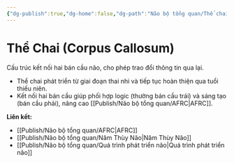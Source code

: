```yaml
---
{"dg-publish":true,"dg-home":false,"dg-path":"Não bộ tổng quan/Thể chai.md","permalink":"/nao-bo-tong-quan/the-chai/","dgPassFrontmatter":true,"noteIcon":"","updated":"2025-01-12T07:24:20.677+07:00"}
---
```


# Thể Chai (Corpus Callosum)

Cấu trúc kết nối hai bán cầu não, cho phép trao đổi thông tin qua lại.

- Thể chai phát triển từ giai đoạn thai nhi và tiếp tục hoàn thiện qua tuổi thiếu niên.
- Kết nối hai bán cầu giúp phối hợp logic (thường bán cầu trái) và sáng tạo (bán cầu phải), nâng cao [[Publish/Não bộ tổng quan/AFRC\|AFRC]].

**Liên kết:**
- [[Publish/Não bộ tổng quan/AFRC\|AFRC]]
- [[Publish/Não bộ tổng quan/Năm Thùy Não\|Năm Thùy Não]]
- [[Publish/Não bộ tổng quan/Quá trình phát triển não\|Quá trình phát triển não]]